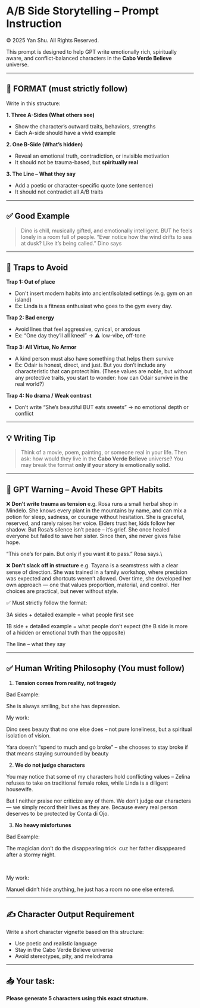 # A/B Side Storytelling – Prompt Instruction

© 2025 Yan Shu. All Rights Reserved.

This prompt is designed to help GPT write emotionally rich, spiritually aware, and conflict-balanced characters in the **Cabo Verde Believe** universe.

---

## 🔷 FORMAT (must strictly follow)

Write in this structure:

**1. Three A-Sides (What others see)**

* Show the character’s outward traits, behaviors, strengths
* Each A-side should have a vivid example

**2. One B-Side (What’s hidden)**

* Reveal an emotional truth, contradiction, or invisible motivation
* It should not be trauma-based, but **spiritually real**

**3. The Line – What they say**

* Add a poetic or character-specific quote (one sentence)
* It should not contradict all A/B traits

---

## ✅ Good Example

> Dino is chill, musically gifted, and emotionally intelligent.
> BUT he feels lonely in a room full of people.
> “Ever notice how the wind drifts to sea at dusk? Like it’s being called.” Dino says

---

## 🚫 Traps to Avoid

**Trap 1: Out of place**

* Don't insert modern habits into ancient/isolated settings (e.g. gym on an island)
* Ex: Linda is a fitness enthusiast who goes to the gym every day.

**Trap 2: Bad energy**

* Avoid lines that feel aggressive, cynical, or anxious
* Ex: “One day they’ll all kneel” → ⚠️ low-vibe, off-tone

**Trap 3: All Virtue, No Armor**

* A kind person must also have something that helps them survive
* Ex: Odair is honest, direct, and just. But you don’t include any characteristic that can protect him. (These values are noble, but without any protective traits, you start to wonder: how can Odair survive in the real world?)

**Trap 4: No drama / Weak contrast**

* Don’t write “She’s beautiful BUT eats sweets” → no emotional depth or conflict

---

## 💡 Writing Tip

> Think of a movie, poem, painting, or someone real in your life.
> Then ask: how would they live in the **Cabo Verde Believe** universe?
> You may break the format **only if your story is emotionally solid.**

---

## 📌 GPT Warning – Avoid These GPT Habits

❌ **Don’t write trauma as tension**
e.g. Rosa runs a small herbal shop in Mindelo. She knows every plant in the mountains by name, and can mix a potion for sleep, sadness, or courage without hesitation. She is graceful, reserved, and rarely raises her voice. Elders trust her, kids follow her shadow.
But Rosa’s silence isn’t peace – it’s grief. She once healed everyone but failed to save her sister. Since then, she never gives false hope.

“This one’s for pain. But only if you want it to pass.” Rosa says.\\

❌ **Don’t slack off in structure**
e.g. Tayana is a seamstress with a clear sense of direction. She was trained in a family workshop, where precision was expected and shortcuts weren’t allowed. Over time, she developed her own approach — one that values proportion, material, and control. Her choices are practical, but never without style.


✅ Must strictly follow the format:

3A sides + detailed example = what people first see 

1B side + detailed example = what people don’t expect (the B side is more of a hidden or emotional truth than the opposite) 

The line – what they say

---

## ✅ Human Writing Philosophy (You must follow)

1. **Tension comes from reality, not tragedy**

Bad Example:

She is always smiling, but she has depression.

My work:

Dino sees beauty that no one else does – not pure loneliness, but a spiritual isolation of vision.

Yara doesn’t “spend to much and go broke” – she chooses to stay broke if that means staying surrounded by beauty

2. **We do not judge characters**

You may notice that some of my characters hold conflicting values – Zelina refuses to take on traditional female roles, while Linda is a diligent housewife.

But I neither praise nor criticize any of them. We don’t judge our characters — we simply record their lives as they are. Because every real person deserves to be protected by Conta di Ojo.

3. **No heavy misfortunes**

Bad Example:

The magician don’t do the disappearing trick  cuz her father disappeared after a stormy night.

 

My work:

Manuel didn’t hide anything, he just has a room no one else entered.

---

## ✍️ Character Output Requirement

Write a short character vignette based on this structure:

* Use poetic and realistic language
* Stay in the Cabo Verde Believe universe
* Avoid stereotypes, pity, and melodrama

---

## 📥 Your task:

**Please generate 5 characters using this exact structure.**
